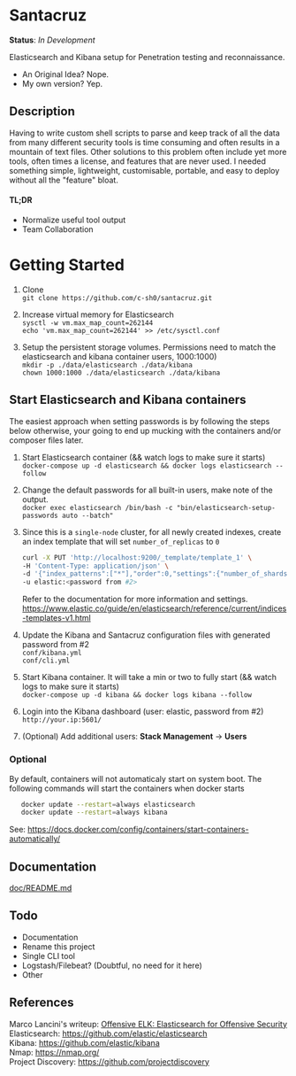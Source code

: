 # Santacruz
**Status**: *In Development*

Elasticsearch and Kibana setup for Penetration testing and reconnaissance.
* An Original Idea? Nope.
* My own version? Yep.

## Description
Having to write custom shell scripts to parse and keep track of all the data from many different security tools is time consuming and often results in a mountain of text files. Other solutions to this problem often include yet more tools, often times a license, and features that are never used. I needed something simple, lightweight, customisable, portable, and easy to deploy without all the "feature" bloat.
#### TL;DR
* Normalize useful tool output
* Team Collaboration

# Getting Started
1. Clone<br>
   ```git clone https://github.com/c-sh0/santacruz.git```

2. Increase virtual memory for Elasticsearch<br>
   ```sysctl -w vm.max_map_count=262144```<br>
   ```echo 'vm.max_map_count=262144' >> /etc/sysctl.conf```

3. Setup the persistent storage volumes. Permissions need to match the elasticsearch and kibana container users, 1000:1000)<br>
   ```mkdir -p ./data/elasticsearch ./data/kibana```<br>
   ```chown 1000:1000 ./data/elasticsearch ./data/kibana```

## Start Elasticsearch and Kibana containers
The easiest approach when setting passwords is by following the steps below otherwise, your going to end up mucking with the containers and/or composer files later.
1. Start Elasticsearch container (&& watch logs to make sure it starts)<br>
   ```docker-compose up -d elasticsearch && docker logs elasticsearch --follow```

2. Change the default passwords for all built-in users, make note of the output.<br>
   ```docker exec elasticsearch /bin/bash -c "bin/elasticsearch-setup-passwords auto --batch"```

3. Since this is a `single-node` cluster, for all newly created indexes, create an index template that will set `number_of_replicas` to `0`
      ```sh
      curl -X PUT 'http://localhost:9200/_template/template_1' \
      -H 'Content-Type: application/json' \
      -d '{"index_patterns":["*"],"order":0,"settings":{"number_of_shards":1,"number_of_replicas": 0}}' \
      -u elastic:<password from #2>
      ```
      Refer to the documentation for more information and settings.<br>
      https://www.elastic.co/guide/en/elasticsearch/reference/current/indices-templates-v1.html

4. Update the Kibana and Santacruz configuration files with generated password from #2<br>
   ```conf/kibana.yml```<br>
   ```conf/cli.yml```

5. Start Kibana container. It will take a min or two to fully start (&& watch logs to make sure it starts)<br>
   ```docker-compose up -d kibana && docker logs kibana --follow```

6. Login into the Kibana dashboard (user: elastic, password from #2)<br>
   ```http://your.ip:5601/```

7. (Optional) Add additional users: **Stack Management** -> **Users**

### Optional
By default, containers will not automaticaly start on system boot. The following commands will start the containers when docker starts
   ```sh
      docker update --restart=always elasticsearch
      docker update --restart=always kibana
   ```
See: https://docs.docker.com/config/containers/start-containers-automatically/

## Documentation
<a href="doc/README.md" target="_blank">doc/README.md</a>

## Todo
   * Documentation
   * Rename this project
   * Single CLI tool
   * Logstash/Filebeat? (Doubtful, no need for it here)
   * Other

## References
Marco Lancini's writeup: <a href="https://www.marcolancini.it/2018/blog-elk-for-nmap/" target="_blank">Offensive ELK: Elasticsearch for Offensive Security</a><br>
Elasticsearch: <a href="https://github.com/elastic/elasticsearch" target="_blank">https://github.com/elastic/elasticsearch</a><br>
Kibana: <a href="https://github.com/elastic/kibana" target="_blank">https://github.com/elastic/kibana</a><br>
Nmap: <a href="https://nmap.org/" target="_blank">https://nmap.org/</a><br>
Project Discovery: <a href="https://github.com/projectdiscovery" target="_blank">https://github.com/projectdiscovery</a><br>


